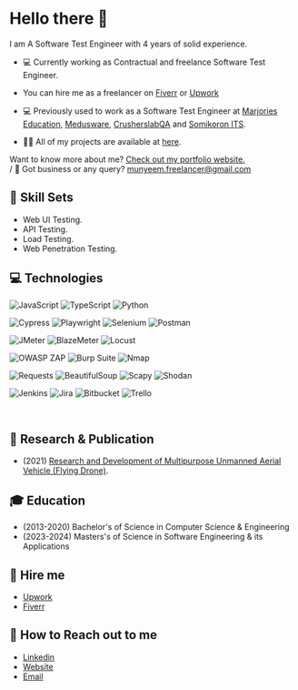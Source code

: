 # Hello there 👋

I am A Software Test Engineer with 4 years of solid experience.

- 💻 Currently working as Contractual and freelance Software Test Engineer.
- You can hire me as a freelancer on [Fiverr](https://www.fiverr.com/munyeem) or [Upwork](https://www.upwork.com/freelancers/~01f394e8c433823753)
- 💻 Previously used to work as a Software Test Engineer at [Marjories Education](https://marjorieseducation.co.uk/), [Medusware](https://mediusware.com/), [CrusherslabQA](https://www.crusherslabqa.com/) and [Somikoron ITS](http://www.somikoronits.com/).

- 👨‍💻 All of my projects are available at [here](https://github.com/imranalmunyeem?tab=repositories).

Want to know more about me? [Check out my portfolio website.](munyeem.netlify.app) <br>  /
📧 Got business or any query? [munyeem.freelancer@gmail.com](munyeem.freelancer@gmail.com)

## 💼 Skill Sets
- Web UI Testing.
- API Testing.
- Load Testing.
- Web Penetration Testing.

## 💻 Technologies
![JavaScript](https://img.shields.io/badge/JavaScript-F7DF1E?style=for-the-badge&logo=javascript&logoColor=black)
![TypeScript](https://img.shields.io/badge/TypeScript-3178C6?style=for-the-badge&logo=typescript&logoColor=white)
![Python](https://img.shields.io/badge/Python-3776AB?style=for-the-badge&logo=python&logoColor=white)


![Cypress](https://img.shields.io/badge/Cypress-17202C?style=for-the-badge&logo=cypress&logoColor=white)
![Playwright](https://img.shields.io/badge/Playwright-34495E?style=for-the-badge&logo=playwright&logoColor=white)
![Selenium](https://img.shields.io/badge/Selenium-43B02A?style=for-the-badge&logo=selenium&logoColor=white)
![Postman](https://img.shields.io/badge/Postman-FF6C37?style=for-the-badge&logo=postman&logoColor=white)


![JMeter](https://img.shields.io/badge/JMeter-D22128?style=for-the-badge&logo=apache-jmeter&logoColor=white)
![BlazeMeter](https://img.shields.io/badge/BlazeMeter-CA2132?style=for-the-badge&logo=blazemeter&logoColor=white)
![Locust](https://img.shields.io/badge/Locust-000000?style=for-the-badge&logo=locust&logoColor=white)


![OWASP ZAP](https://img.shields.io/badge/OWASP%20ZAP-001528?style=for-the-badge&logo=OWASP&logoColor=white)
![Burp Suite](https://img.shields.io/badge/Burp%20Suite-FF5722?style=for-the-badge&logoColor=white)
![Nmap](https://img.shields.io/badge/Nmap-214478?style=for-the-badge&logo=nmap&logoColor=white)


![Requests](https://img.shields.io/badge/Requests-2CA5E0?style=for-the-badge&logo=python&logoColor=white)
![BeautifulSoup](https://img.shields.io/badge/BeautifulSoup-4B8BBE?style=for-the-badge&logo=python&logoColor=white)
![Scapy](https://img.shields.io/badge/Scapy-FFD43B?style=for-the-badge&logo=python&logoColor=black)
![Shodan](https://img.shields.io/badge/Shodan-D22128?style=for-the-badge&logo=shodan&logoColor=white)

![Jenkins](https://img.shields.io/badge/Jenkins-D24939?style=for-the-badge&logo=jenkins&logoColor=white)
![Jira](https://img.shields.io/badge/Jira-0052CC?style=for-the-badge&logo=jira&logoColor=white)
![Bitbucket](https://img.shields.io/badge/Bitbucket-0052CC?style=for-the-badge&logo=bitbucket&logoColor=white)
![Trello](https://img.shields.io/badge/Trello-0079BF?style=for-the-badge&logo=trello&logoColor=white)


<br>

## 👨 Research & Publication
- (2021) [Research and Development of Multipurpose Unmanned Aerial Vehicle (Flying Drone)](https://ieeexplore.ieee.org/document/9666736).

## 🎓 Education
- (2013-2020) Bachelor's of Science in Computer Science & Engineering
- (2023-2024) Masters's of Science in Software Engineering & its Applications 


## 💼 Hire me
- [Upwork](https://www.upwork.com/freelancers/~01f394e8c433823753)
- [Fiverr](https://www.fiverr.com/munyeem)

## 💁 How to Reach out to me
- [Linkedin](https://www.linkedin.com/in/imran-al-munyeem/)
- [Website](https://imranalmunyeem.netlify.app/)
- [Email](munyeem.freelancer@gmail.com)

